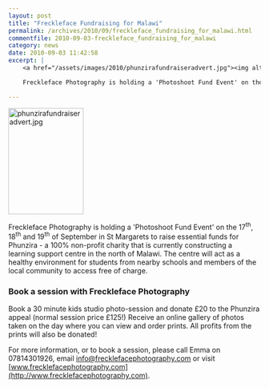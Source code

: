 ```yaml
---
layout: post
title: "Freckleface Fundraising for Malawi"
permalink: /archives/2010/09/freckleface_fundraising_for_malawi.html
commentfile: 2010-09-03-freckleface_fundraising_for_malawi
category: news
date: 2010-09-03 11:42:58
excerpt: |
    <a href="/assets/images/2010/phunzirafundraiseradvert.jpg"><img alt="phunzirafundraiseradvert.jpg" src="/assets/images/2010/phunzirafundraiseradvert-thumb.jpg" width="150" height="212" class="photo right" /></a>

    Freckleface Photography is holding a 'Photoshoot Fund Event' on the 17<sup>th</sup>, 18<sup>th</sup> and 19<sup>th</sup> of September in St Margarets to raise essential funds for Phunzira - a 100% non-profit charity that is currently constructing a learning support centre in the north of Malawi.  The centre will act as a healthy environment for students from nearby schools and members of the local community to access free of charge.

---
```


<a href="/assets/images/2010/phunzirafundraiseradvert.jpg"><img alt="phunzirafundraiseradvert.jpg" src="/assets/images/2010/phunzirafundraiseradvert-thumb.jpg" width="150" height="212" class="photo right" /></a>

Freckleface Photography is holding a 'Photoshoot Fund Event' on the 17<sup>th</sup>, 18<sup>th</sup> and 19<sup>th</sup> of September in St Margarets to raise essential funds for Phunzira - a 100% non-profit charity that is currently constructing a learning support centre in the north of Malawi. The centre will act as a healthy environment for students from nearby schools and members of the local community to access free of charge.

### Book a session with Freckleface Photography

Book a 30 minute kids studio photo-session and donate £20 to the Phunzira appeal (normal session price £125!) Receive an online gallery of photos taken on the day where you can view and order prints. All profits from the prints will also be donated!

For more information, or to book a session, please call Emma on 07814301926, email <info@frecklefacephotography.com> or visit [www.frecklefacephotography.com](http://www.frecklefacephotography.com).
